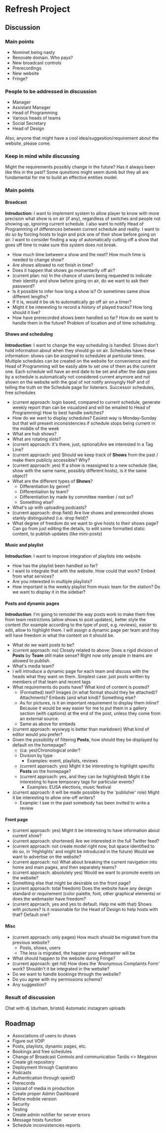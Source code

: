 # Refresh Project
## Discussion
### Main points
- Nominet being nasty
- Renovate domain. Who pays?
- New broadcast controls
- Prerecordings
- New website
- Fringe?

### People to be addressed in discussion
- Manager
- Assistant Manager
- Head of Programming
- Various heads of teams
- Social Secretary
- Head of Design

Also, anyone that might have a cool idea/suggestion/requirement about the website, please come.

### Keep in mind while discussing
Might the requirements possibly change in the future? Has it always been like this in the past?
Some questions might seem dumb but they all are fundamental for me to build an effective entities model.

### Main points
#### Broadcast
**Introduction:**  I want to implement system to allow player to know with more precision what show is on air (if any), regardless of switches and people not showing up, ignoring current schedule. I also want to notify Head of Programming of differences between current schedule and reality. I want to do so by forcing hosts to login and pick one of their show before going on air.
I want to consider finding a way of automatically cutting off a show that goes off time to make sure this system does not break.

- How much time between a show and the next? How much time is needed to change show?
- Are shows allowed to not finish in time?
- Does it happen that shows go momentarily off air?
- (current plan: no) In the chance of users being requested to indicate their identity and show before going on air, do we want to ask their password?
- Is it possible to infer how long a show is? Or sometimes same show different lengths?
- If it is, would it be ok to automatically go off air on a timer?
- Might it be interesting to record a history of played tracks? How long should it live?
- How have prerecorded shows been handled so far? How do we want to handle them in the future? Problem of location and of time scheduling.

#### Shows and scheduling
**Introduction**: I want to change the way scheduling is handled. Shows don't hold information about when they should go on air. Schedules have these information: shows can be assigned to schedules at particular times. Multiple schedules can be created on the website for convenience and the Head of Programming will be easily able to set one of them as the current one. Each schedule will have an end date to be set and after the date goes by a schedule is automatically not considered current anymore and not shown on the website with the goal of not notify annoyngly HoP and of telling the truth on the Schedule page for listeners. Successor schedules, free schedules

- (current approach: login based, compared to current schedule, generate weekly report than can be visualized and will be emailed to Head of Programming) How to best handle switches?
- How do we want to display schedules? Easiest way is Monday-Sunday but that will present inconsistencies if schedule stops being current in the middle of the week
- What are hub shows?
- What are rotating slots?
- (current approach: it's there, just, optional)Are we interested in a Tag Line?
- (current approach: yes) Should we keep track of **Shows** from the past / make them publicly accessible? Why?
- (current approach: yes) If a show is reassigned to a new schedule (like, show with the same name, possibly different hosts), is it the same object?
- What are the different types of **Shows**?
  - Differentiation by genre?
  - Differentiation by team?
  - Differentiation by made by committee member / not so?
  - Something else?
- What's up with uploading podcasts?
- (current approach: drop field) Are live shows and prerecorded shows starkly distinguished (i.e. drop field)?
- What degree of freedom do we want to give hosts to their shows page? Can go from just editing the details, to edit some formatted static content, to publish updates (like mini-posts)

#### Music and playlist
**Introduction**: I want to improve integration of playlists into website
- How has the playlist been handled so far?
- I want to integrate that with the website. How could that work? Embed from what services?
- Are you interested in multiple playlists?
- How important is the weekly playlist from music team for the station? Do we want to display it in the sidebar?

#### Posts and dynamic pages
**Introduction**:  I'm going to remodel the way posts work to make them free from team restrictions (allow shows to post updates), better style the content (for example according to the type of post, e.g. reviews), easier to edit, allow to highlight them.
I will  assign a dynamic page per team and they will have freedom in what the content on it should be.

- What do we want posts to be?
- (current approach: no) Closely related to above: Does a rigid division of **Posts** by **Team** still make sense? RIght now only people in teams are allowed to publish. 
- What's media team?
- I will introduce a dynamic page for each team and discuss with the heads what they want on them. Simplest case: just posts written by members of that team and recent tags
- What requirements do posts have? What kind of content is posted?
  - (Formatted) text? Images (in what format should they be attached)? Attachments? Embeds (and what kind)? Something else?
  - As for pictures, is it an important requirement to display them inline? Because it would be way easier for me to put them in a gallery section (with captions) at the end of the post, unless they come from an external source.
  - Same as above for embeds
- (current approach: wysiwyg is better than markdown) What kind of editor would you prefer?
- Given the possibility of filtering **Posts**, how should they be displayed by default on the homepage?
  - (ca: yes)Chronological order?
  - Division by type
    - Examples: event, playlists, reviews
  - (current approach: yes) Might it be interesting to highlight specific **Posts** on the homepage?
  - (current approach: yes, and they can be highlighted) Might it be interesting to have temporary tags for particular events?
    - Examples: EUSA elections, music festival
- (current approach: it will be made possible by the 'publisher' role) Might it be interesting to allow one-off writers?
  - Example: I see in the past somebody has been invited to write a review

#### Front page
- (current approach: yes) Might it be interesting to have information about current show?
- (current approach: shortened) Are we interested in the full Twitter feed?
- (current approach: not create model right now, but space identified to do so, in 'Highlights' and might be introduced in the future) Would we want to advertise on the website?
- (current approach: no) What about breaking the current navigation into home and main pages, and then separately teams?
- (current approach: absolutely yes) Would we want to promote events on the website?
- Something else that might be desirable on the front page?
- (current approach: total freedom) Does the website have any design standard or requirement (color palette, font, other graphical elements) or does the webmaster have freedom?
- (current approach, yes and yes to default. Help me with that) Shows with pictures? Is it reasonable for the Head of Design to help hosts with that? Default one?

#### Misc
- (current approach: only pages) How much should be migrated from the previous website?
  - Posts, shows, users
  - The less is migrated, the happier your webmaster will be
- What should happen to the website during Fringe?
- (current approach: get rid) How does the 'Anonymous Complaints Form' work? Shouldn't it be integrated in the website?
- Do we want to handle bookings through the website?
- Do you agree with my permissions schema?
- Any suggestion?

### Result of discussion
Chat with dj (durham, bristol)
Automatic instagram uploads




## Roadmap
- Associations of users to shows
- Figure out VOIP
- Posts, playlists, dynamic pages, etc.
- Bookings and free schedules
- Change of Broadcast Controls and communication Tardis <> Megatron
- Create git repository
- Deployment through Capistrano
- Podcasts
- Authentication through openID
- Prerecords
- Upload of media in production
- Create proper Admin Dashboard
- Refine mobile version
- Security
- Testing
- Create admin notifier for server errors
- Message hosts function
- Schedule inconsistencies reports